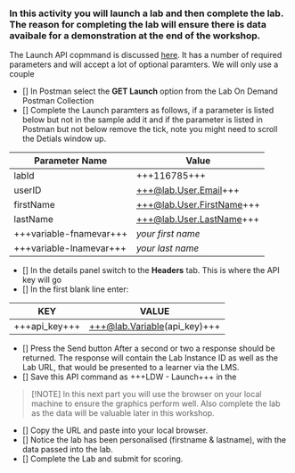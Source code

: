 


### In this activity you will launch a lab and then complete the lab.  The reason for completing the lab will ensure there is data avaibale for a demonstration at the end of the workshop.

The Launch API copmmand is discussed [here](https://docs.skillable.com/lod/lod-api/lod-api-launch.md).  It has a number of required parameters and will accept a lot of optional paramters.  We will only use a couple

- [] In Postman select the **GET Launch** option from the Lab On Demand Postman Collection
- [] Complete the Launch paramters as follows, if a parameter is listed below but not in the sample add it and if the parameter is listed in Postman but not below remove the tick, note you might need to scroll the Detials window up.

| Parameter Name | Value |
| ------ | ------|
| labId | +++116785+++ |
| userID | +++@lab.User.Email+++ |
| firstName | +++@lab.User.FirstName+++ |
| lastName | +++@lab.User.LastName+++ |
| +++variable-fnamevar+++ | *your first name* |
| +++variable-lnamevar+++ | *your last name* |

- [] In the details panel switch to the **Headers** tab.  This is where the API key will go
- [] In the first blank line enter:

| KEY | VALUE |
|-----|-------|
|+++api_key+++|+++@lab.Variable(api_key)+++|

- [] Press the Send button After a second or two a response should be returned.  The response will contain the Lab Instance ID as well as the Lab URL, that would be presented to a learner via the LMS.
- [] Save this API command as +++LDW - Launch+++ in the 
  
>[!NOTE] In this next part you will use the browser on your local machine to ensure the graphics perform well.  Also complete the lab as the data will be valuable later in this workshop.  
  
 - [] Copy the URL and paste into your local browser.
 - [] Notice the lab has been personalised (firstname & lastname), with the data passed into the lab.
 - [] Complete the Lab and submit for scoring.
